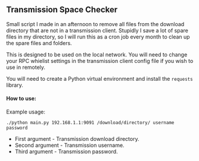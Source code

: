 ## Transmission Space Checker

Small script I made in an afternoon to remove all files from the download directory that are not in a transmission client. Stupidly I save a lot of spare files in my directory, so I will run this as a cron job every month to clean up the spare files and folders.

This is designed to be used on the local network. You will need to change your RPC whielist settings in the transmission client config file if you wish to use in remotely.

You will need to create a Python virtual environment and install the ``requests`` library.

#### How to use:

Example usage:

``./python main.py 192.168.1.1:9091 /download/directory/ username password``

- First argument - Transmission download directory.
- Second argument - Transmission username.
- Third argument - Transmission password.
